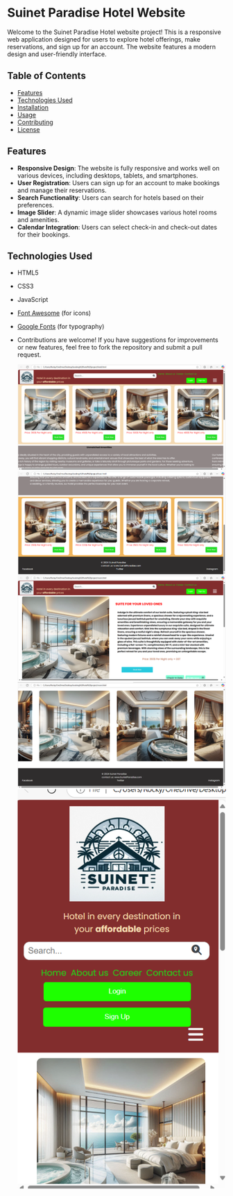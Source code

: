 # Suinet Paradise Hotel Website

Welcome to the Suinet Paradise Hotel website project! This is a responsive web application designed for users to explore hotel offerings, make reservations, and sign up for an account. The website features a modern design and user-friendly interface.

## Table of Contents

- [Features](#features)
- [Technologies Used](#technologies-used)
- [Installation](#installation)
- [Usage](#usage)
- [Contributing](#contributing)
- [License](#license)

## Features

- **Responsive Design**: The website is fully responsive and works well on various devices, including desktops, tablets, and smartphones.
- **User  Registration**: Users can sign up for an account to make bookings and manage their reservations.
- **Search Functionality**: Users can search for hotels based on their preferences.
- **Image Slider**: A dynamic image slider showcases various hotel rooms and amenities.
- **Calendar Integration**: Users can select check-in and check-out dates for their bookings.

## Technologies Used

- HTML5
- CSS3
- JavaScript
- [Font Awesome](https://fontawesome.com/) (for icons)
- [Google Fonts](https://fonts.google.com/) (for typography)

- Contributions are welcome! If you have suggestions for improvements or new features, feel free to fork the repository and submit a pull request.

  ![image_alt](https://github.com/vishwa-jeet-sin-gh/Hotel-project/blob/main/Screenshot%202025-02-21%20131038.png?raw=true)
  ![image_alt](https://github.com/vishwa-jeet-sin-gh/Hotel-project/blob/60e8c177571979a97ac378e60c1cd9d15235cd95/Screenshot%202025-02-21%20131058.png)
  ![image_alt](https://github.com/vishwa-jeet-sin-gh/Hotel-project/blob/44f38f2acb66638cba5445567b3a5453230a296d/Screenshot%202025-02-21%20131203.png)
  ![image_alt](https://github.com/vishwa-jeet-sin-gh/Hotel-project/blob/1ef5128b1f0fb8c71b64856b6b2b411ef2245bdd/Screenshot%202025-02-21%20131232.png)
  ![image_alt](https://github.com/vishwa-jeet-sin-gh/Hotel-project/blob/23a7ae5ab207fd34ad0cb582636c30d1513d7eb3/Screenshot%202025-02-21%20131307.png)

